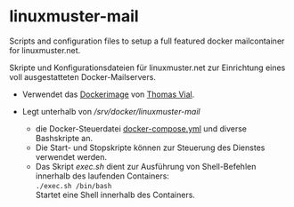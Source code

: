 # linuxmuster-mail

Scripts and configuration files to setup a full featured docker mailcontainer for linuxmuster.net.

Skripte und Konfigurationsdateien für linuxmuster.net zur Einrichtung eines voll ausgestatteten Docker-Mailservers.

- Verwendet das [Dockerimage](https://hub.docker.com/r/tvial/docker-mailserver/) von [Thomas Vial](https://hub.docker.com/r/tvial).

- Legt unterhalb von _/srv/docker/linuxmuster-mail_
  - die Docker-Steuerdatei  [docker-compose.yml](https://github.com/linuxmuster/linuxmuster-mail/blob/master/share/templates/docker/docker-compose.yml) und diverse Bashskripte an.
  - Die Start- und Stopskripte können zur Steuerung des Dienstes verwendet werden.
  - Das Skript _exec.sh_ dient zur Ausführung von Shell-Befehlen innerhalb des laufenden Containers:  
    `./exec.sh /bin/bash`  
    Startet eine Shell innerhalb des Containers.
